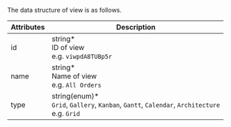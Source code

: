 The data structure of view is as follows.

| Attributes | Description                                                                                          |
| ---------- | ---------------------------------------------------------------------------------------------------- |
| id         | string*<br/>ID of view<br/>e.g.  `viwpdA8TUBp5r`                                                     |
| name       | string*<br/>Name of view<br/>e.g. `All Orders`                                                       |
| type       | string(enum)*<br/> `Grid`, `Gallery`, `Kanban`, `Gantt`, `Calendar`, `Architecture`<br/>e.g.  `Grid` |
